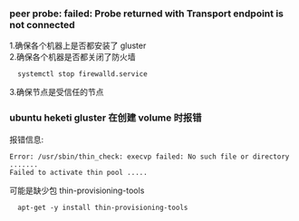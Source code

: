 ### peer probe: failed: Probe returned with Transport endpoint is not connected
1.确保各个机器上是否都安装了 gluster  
2.确保各个机器是否都关闭了防火墙
```
  systemctl stop firewalld.service
```
3.确保节点是受信任的节点

### ubuntu heketi gluster 在创建 volume 时报错
报错信息:
```
Error: /usr/sbin/thin_check: execvp failed: No such file or directory
.......
Failed to activate thin pool .....
```
可能是缺少包 thin-provisioning-tools
```
  apt-get -y install thin-provisioning-tools
```
